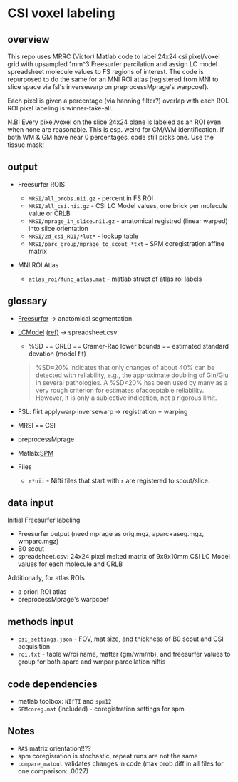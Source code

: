 # CSI voxel labeling

## overview
This repo uses MRRC (Victor) Matlab code to label 24x24 csi pixel/voxel grid with upsampled 1mm^3 Freesurfer parcilation and assign LC model spreadsheet molecule values to FS regions of interest.
The code is repurposed to do the same for an MNI ROI atlas (registered from MNI to slice space via fsl's inversewarp on preprocessMprage's warpcoef).

Each pixel is given a percentage (via hanning filter?) overlap with each ROI. ROI pixel labeling is winner-take-all. 

N.B! 
Every pixel/voxel on the slice 24x24 plane is labeled as an ROI even when none are reasonable.
This is esp. weird for GM/WM identification. If both WM & GM have near 0 percentages, code still picks one. Use the tissue mask!


## output
* Freesurfer ROIS
   * `MRSI/all_probs.nii.gz`  - percent in FS ROI 
   * `MRSI/all_csi.nii.gz`    - CSI LC Model values, one brick per molecule value or CRLB
   * `MRSI/mprage_in_slice.nii.gz` - anatomical registred (linear warped) into slice orientation
   * `MRSI/2d_csi_ROI/*lut*`     - lookup table
   * `MRSI/parc_group/mprage_to_scout_*txt` - SPM coregistration affine matrix 

* MNI ROI Atlas
   * `atlas_roi/func_atlas.mat` - matlab struct of atlas roi labels

## glossary
 * [Freesurfer](https://surfer.nmr.mgh.harvard.edu) -> anatomical segmentation
 * [LCModel](http://s-provencher.com/lcm-manual.shtml) [(ref)](https://onlinelibrary.wiley.com/doi/epdf/10.1002/mrm.1910300604) -> spreadsheet.csv
    * %SD == CRLB == Cramer-Rao lower bounds == estimated standard devation (model fit)
    > %SD≈20% indicates that only changes of about 40% can be detected with reliability, e.g., the approximate doubling of Gln/Glu in several pathologies. A %SD<20% has been used by many as a very rough criterion for estimates ofacceptable reliability. However, it is only a subjective indication, not a rigorous limit.

 * FSL: flirt applywarp inversewarp -> registration = warping
 * MRSI == CSI
 * preprocessMprage
 * Matlab:[SPM](https://www.fil.ion.ucl.ac.uk/spm/)
 * Files
    * `r*nii` - Nifti files that start with `r` are registered to scout/slice.

## data input
Initial Freesurfer labeling
 * Freesurfer output (need mprage as orig.mgz, aparc+aseg.mgz, wmparc.mgz)
 * B0 scout
 * spreadsheet.csv: 24x24 pixel melted matrix of 9x9x10mm CSI LC Model values for each molecule and CRLB

Additionally, for atlas ROIs
 * a priori ROI atlas
 * preprocessMprage's warpcoef

## methods input
 * `csi_settings.json` - FOV, mat size, and thickness of B0 scout and CSI acquisition
 * `roi.txt` - table w/roi name, matter (gm/wm/nb), and freesurfer values to group for both aparc and wmpar parcellation niftis

## code dependencies
* matlab toolbox: `NIfTI` and `spm12`  
* `SPMcoreg.mat` (included) - coregistration settings for spm

## Notes
* `RAS` matrix orientation!!??
* spm coregisration is stochastic, repeat runs are not the same
* `compare_matout` validates changes in code 
   (max prob diff in all files for one comparison: .0027)


